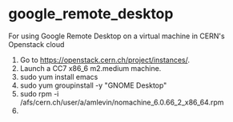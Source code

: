 # google_remote_desktop
For using Google Remote Desktop on a virtual machine in CERN's Openstack cloud

1) Go to https://openstack.cern.ch/project/instances/.
2) Launch a CC7 x86_6 m2.medium machine.
3) sudo yum install emacs
4) sudo yum groupinstall -y "GNOME Desktop"
5) sudo rpm -i /afs/cern.ch/user/a/amlevin/nomachine_6.0.66_2_x86_64.rpm
6) 

